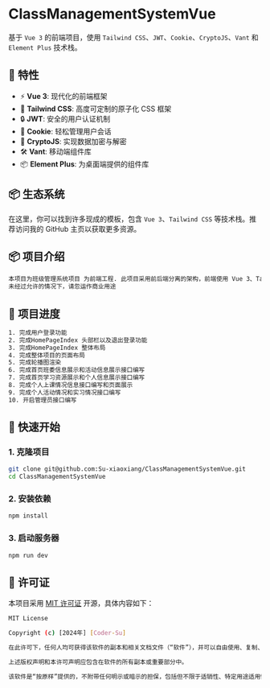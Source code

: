 # ClassManagementSystemVue

基于 `Vue 3` 的前端项目，使用 `Tailwind CSS`、`JWT`、`Cookie`、`CryptoJS`、`Vant` 和 `Element Plus` 技术栈。

## 🚀 特性

- ⚡️ **Vue 3**: 现代化的前端框架
- 🎨 **Tailwind CSS**: 高度可定制的原子化 CSS 框架
- 🔒 **JWT**: 安全的用户认证机制
- 🍪 **Cookie**: 轻松管理用户会话
- 🔐 **CryptoJS**: 实现数据加密与解密
- 🛠️ **Vant**: 移动端组件库
- 📦 **Element Plus**: 为桌面端提供的组件库

## 📦 生态系统

在这里，你可以找到许多现成的模板，包含 `Vue 3`、`Tailwind CSS` 等技术栈。推荐访问我的 GitHub 主页以获取更多资源。
## 📦 项目介绍
```bash
本项目为班级管理系统项目 为前端工程. 此项目采用前后端分离的架构，前端使用 Vue 3、Tailwind CSS、Vant 和 Element Plus，后端使用 Spring Boot 和 MyBatis。
未经过允许的情况下，请忽运作商业用途
```
## 🚀 项目进度
```bash
1. 完成用户登录功能
2. 完成HomePageIndex 头部栏以及退出登录功能
3. 完成HomePageIndex 整体布局
4. 完成整体项目的页面布局
5. 完成轮播图渲染
6. 完成首页班委信息展示和活动信息展示接口编写
7. 完成首页学习资源展示和个人信息展示接口编写
8. 完成个人上课情况信息接口编写和页面展示
9. 完成个人活动情况和实习情况接口编写
10. 开启管理员接口编写
```
## 📖 快速开始

### 1. 克隆项目

```bash
git clone git@github.com:Su-xiaoxiang/ClassManagementSystemVue.git
cd ClassManagementSystemVue
```
### 2. 安装依赖

```bash
npm install
```
### 3. 启动服务器

```bash
npm run dev
```
## 📄 许可证

本项目采用 [MIT 许可证](https://github.com/Su-xiaoxiang) 开源，具体内容如下：
```bash
MIT License

Copyright (c) [2024年] [Coder-Su]

在此许可下，任何人均可获得该软件的副本和相关文档文件（“软件”），并可以自由使用、复制、修改、合并、发布、分发、再许可和/或出售软件的副本，且在遵循以下条件的情况下：

上述版权声明和本许可声明应包含在软件的所有副本或重要部分中。

该软件是“按原样”提供的，不附带任何明示或暗示的担保，包括但不限于适销性、特定用途适用性和非侵权的担保。无论在任何情况下，作者或版权持有者均不应对因软件或软件的使用或其他交易而导致的任何索赔、损害或其他责任承担责任。
```
